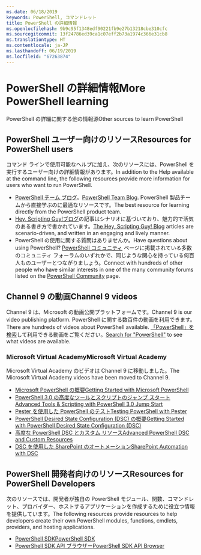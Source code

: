 ```yaml
---
ms.date: 06/18/2019
keywords: PowerShell, コマンドレット
title: PowerShell の詳細情報
ms.openlocfilehash: 9b9c95f1348edf90221fb9e27b13218cbe310cfc
ms.sourcegitcommit: 13f24786ed39ca1c07eff2b73a1974c366e31cb8
ms.translationtype: HT
ms.contentlocale: ja-JP
ms.lasthandoff: 06/19/2019
ms.locfileid: "67263874"
---
```

# <a name="more-powershell-learning"></a><span data-ttu-id="49912-103">PowerShell の詳細情報</span><span class="sxs-lookup"><span data-stu-id="49912-103">More PowerShell learning</span></span>

<span data-ttu-id="49912-104">PowerShell の詳細に関する他の情報源</span><span class="sxs-lookup"><span data-stu-id="49912-104">Other sources to learn PowerShell</span></span>

## <a name="resources-for-powershell-users"></a><span data-ttu-id="49912-105">PowerShell ユーザー向けのリソース</span><span class="sxs-lookup"><span data-stu-id="49912-105">Resources for PowerShell users</span></span>

<span data-ttu-id="49912-106">コマンド ラインで使用可能なヘルプに加え、次のリソースには、PowerShell を実行するユーザー向けの詳細情報があります。</span><span class="sxs-lookup"><span data-stu-id="49912-106">In addition to the Help available at the command line, the following resources provide more information for users who want to run PowerShell.</span></span>

- <span data-ttu-id="49912-107">[PowerShell チーム ブログ](https://devblogs.microsoft.com/powershell/)。</span><span class="sxs-lookup"><span data-stu-id="49912-107">[PowerShell Team Blog](https://devblogs.microsoft.com/powershell/).</span></span> <span data-ttu-id="49912-108">PowerShell 製品チームから直接学ぶのに最適なリソースです。</span><span class="sxs-lookup"><span data-stu-id="49912-108">The best resource for learning directly from the PowerShell product team.</span></span>
- <span data-ttu-id="49912-109">[Hey, Scripting Guy!ブログ](https://devblogs.microsoft.com/scripting/)の記事はシナリオに基づいており、魅力的で活気のある書き方で書かれています。</span><span class="sxs-lookup"><span data-stu-id="49912-109">[The Hey, Scripting Guy! Blog](https://devblogs.microsoft.com/scripting/) articles are scenario-driven, and written in an engaging and lively manner.</span></span>
- <span data-ttu-id="49912-110">PowerShell の使用に関する質問はありませんか。</span><span class="sxs-lookup"><span data-stu-id="49912-110">Have questions about using PowerShell?</span></span> <span data-ttu-id="49912-111">[PowerShell コミュニティ](/powershell/#pivot=main&panel=community) ページに掲載されている多数のコミュニティ フォーラムのいずれかで、同じような関心を持っている何百人ものユーザーとつながりましょう。</span><span class="sxs-lookup"><span data-stu-id="49912-111">Connect with hundreds of other people who have similar interests in one of the many community forums listed on the [PowerShell Community](/powershell/#pivot=main&panel=community) page.</span></span>

## <a name="channel-9-videos"></a><span data-ttu-id="49912-112">Channel 9 の動画</span><span class="sxs-lookup"><span data-stu-id="49912-112">Channel 9 videos</span></span>

<span data-ttu-id="49912-113">Channel 9 は、Microsoft の動画公開プラットフォームです。</span><span class="sxs-lookup"><span data-stu-id="49912-113">Channel 9 is our video publishing platform.</span></span> <span data-ttu-id="49912-114">PowerShell に関する数百件の動画を利用できます。</span><span class="sxs-lookup"><span data-stu-id="49912-114">There are hundreds of videos about PowerShell available.</span></span> <span data-ttu-id="49912-115">[「PowerShell」を検索](https://channel9.msdn.com/Search?term=PowerShell&sortBy=top-rated)して利用できる動画をご覧ください。</span><span class="sxs-lookup"><span data-stu-id="49912-115">[Search for "PowerShell"](https://channel9.msdn.com/Search?term=PowerShell&sortBy=top-rated) to see what videos are available.</span></span>

### <a name="microsoft-virtual-academy"></a><span data-ttu-id="49912-116">Microsoft Virtual Academy</span><span class="sxs-lookup"><span data-stu-id="49912-116">Microsoft Virtual Academy</span></span>

<span data-ttu-id="49912-117">Microsoft Virtual Academy のビデオは Channel 9 に移動しました。</span><span class="sxs-lookup"><span data-stu-id="49912-117">The Microsoft Virtual Academy videos have been moved to Channel 9.</span></span>

- [<span data-ttu-id="49912-118">Microsoft PowerShell の概要</span><span class="sxs-lookup"><span data-stu-id="49912-118">Getting Started with Microsoft PowerShell</span></span>](https://channel9.msdn.com/Series/Getting-Started-with-Microsoft-PowerShell)
- [<span data-ttu-id="49912-119">PowerShell 3.0 の高度なツールとスクリプトのジャンプ スタート</span><span class="sxs-lookup"><span data-stu-id="49912-119">Advanced Tools & Scripting with PowerShell 3.0 Jump Start</span></span>](https://channel9.msdn.com/Series/Advanced-Tools-and-Scripting-with-PowerShell-3.0-Jump-Start)
- [<span data-ttu-id="49912-120">Pester を使用した PowerShell のテスト</span><span class="sxs-lookup"><span data-stu-id="49912-120">Testing PowerShell with Pester</span></span>](https://channel9.msdn.com/Series/Testing-PowerShell-with-Pester)
- [<span data-ttu-id="49912-121">PowerShell Desired State Configuration (DSC) の概要</span><span class="sxs-lookup"><span data-stu-id="49912-121">Getting Started with PowerShell Desired State Configuration (DSC)</span></span>](https://channel9.msdn.com/Series/Getting-Started-with-PowerShell-DSC)
- [<span data-ttu-id="49912-122">高度な PowerShell DSC とカスタム リソース</span><span class="sxs-lookup"><span data-stu-id="49912-122">Advanced PowerShell DSC and Custom Resources</span></span>](https://channel9.msdn.com/Series/Advanced-PowerShell-DSC-and-Custom-Resources)
- [<span data-ttu-id="49912-123">DSC を使用した SharePoint のオートメーション</span><span class="sxs-lookup"><span data-stu-id="49912-123">SharePoint Automation with DSC</span></span>](https://channel9.msdn.com/Series/SharePoint-Automation-with-DSC)

## <a name="resources-for-powershell-developers"></a><span data-ttu-id="49912-124">PowerShell 開発者向けのリソース</span><span class="sxs-lookup"><span data-stu-id="49912-124">Resources for PowerShell Developers</span></span>

<span data-ttu-id="49912-125">次のリソースでは、開発者が独自の PowerShell モジュール、関数、コマンドレット、プロバイダー、ホストするアプリケーションを作成するために役立つ情報を提供しています。</span><span class="sxs-lookup"><span data-stu-id="49912-125">The following resources provide resources to help developers create their own PowerShell modules, functions, cmdlets, providers, and hosting applications.</span></span>

- [<span data-ttu-id="49912-126">PowerShell SDK</span><span class="sxs-lookup"><span data-stu-id="49912-126">PowerShell SDK</span></span>](/powershell/developer/windows-powershell)
- [<span data-ttu-id="49912-127">PowerShell SDK API ブラウザー</span><span class="sxs-lookup"><span data-stu-id="49912-127">PowerShell SDK API Browser</span></span>](/dotnet/api/system.management.automation)

